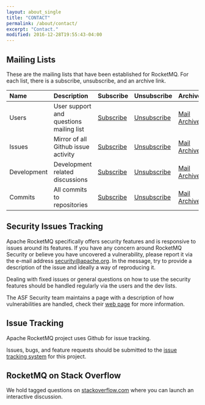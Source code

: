 ```yaml
---
layout: about_single
title: "CONTACT"
permalink: /about/contact/
excerpt: "Contact."
modified: 2016-12-28T19:55:43-04:00
---
```


## Mailing Lists

These are the mailing lists that have been established for RocketMQ. For each list, there is a subscribe, unsubscribe, and an archive link.

|Name|Description|Subscribe|Unsubscribe|Archive|
|:---|:---|:---|:---|:---|
|Users|User support and questions mailing list|	[Subscribe](mailto:users-subscribe@rocketmq.apache.org)|[Unsubscribe](mailto:users-unsubscribe@rocketmq.apache.org)|[Mail Archives](https://lists.apache.org/list.html?users@rocketmq.apache.org)|
|Issues|Mirror of all Github issue activity|	[Subscribe](mailto:issues-subscribe@rocketmq.apache.org)|[Unsubscribe](mailto:issues-unsubscribe@rocketmq.apache.org)|[Mail Archives](https://lists.apache.org/list.html?issues@rocketmq.apache.org)|
|Development|Development related discussions|[Subscribe](mailto:dev-subscribe@rocketmq.apache.org)|[Unsubscribe](mailto:dev-unsubscribe@rocketmq.apache.org)|[Mail Archives](https://lists.apache.org/list.html?dev@rocketmq.apache.org)|
|Commits|All commits to repositories|[Subscribe](mailto:commits-subscribe@rocketmq.apache.org)|[Unsubscribe](mailto:commits-unsubscribe@rocketmq.apache.org)|[Mail Archives](https://lists.apache.org/list.html?commits@rocketmq.apache.org)|

## Security Issues Tracking

Apache RocketMQ specifically offers security features and is responsive to issues around its features. If you have any concern around RocketMQ Security or believe you have uncovered a vulnerability, please report it via the e-mail address [security@apache.org](mailto:security@apache.org). In the message, try to provide a description of the issue and ideally a way of reproducing it.

Dealing with fixed issues or general questions on how to use the security features should be handled regularly via the users and the dev lists. 

The ASF Security team maintains a page with a description of how vulnerabilities are handled, check their [web page](http://www.apache.org/security/) for more information.

## Issue Tracking

Apache RocketMQ project uses Github for issue tracking.

Issues, bugs, and feature requests should be submitted to the [issue tracking system](https://github.com/apache/rocketmq/issues) for this project.

## RocketMQ on Stack Overflow

We hold tagged questions on [stackoverflow.com](http://stackoverflow.com/questions/tagged/rocketmq) where you can launch an interactive discussion.


